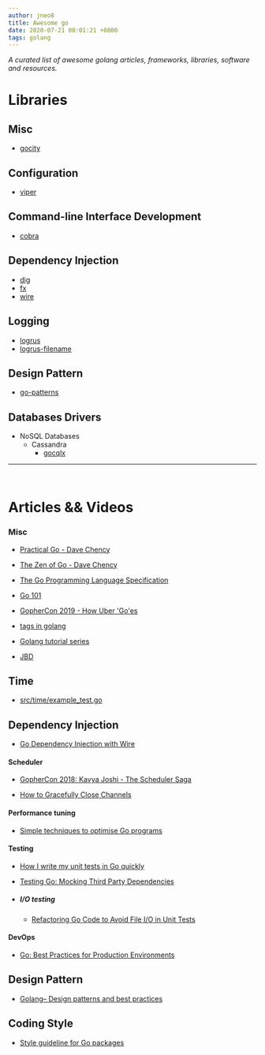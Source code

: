 ```yaml
---
author: jneo8
title: Awesome go
date: 2020-07-21 00:01:21 +0800
tags: golang
---
```


_A curated list of awesome golang articles, frameworks, libraries, software and resources._

# Libraries

## Misc

* [gocity](https://github.com/rodrigo-brito/gocity)

## Configuration

* [viper](https://github.com/spf13/viper)

## Command-line Interface Development

* [cobra](https://github.com/spf13/cobra)

## Dependency Injection

* [dig](https://github.com/uber-go/dig)
* [fx](https://github.com/uber-go/fx)
* [wire](https://github.com/google/wire)

## Logging

* [logrus](https://github.com/Sirupsen/logrus)
* [logrus-filename](https://github.com/keepeye/logrus-filename)

## Design Pattern

* [go-patterns](https://github.com/tmrts/go-patterns)

## Databases Drivers

* NoSQL Databases
    * Cassandra
        * [gocqlx](https://github.com/scylladb/gocqlx)

---

<br>

# Articles && Videos


### Misc

* [Practical Go - Dave Chency](https://dave.cheney.net/practical-go)

* [The Zen of Go - Dave Chency](https://dave.cheney.net/2020/02/23/the-zen-of-go)

* [The Go Programming Language Specification](https://golang.org/ref/spec)

* [Go 101](https://go101.org/article/101.html)

* [GopherCon 2019 - How Uber 'Go'es](https://about.sourcegraph.com/go/gophercon-2019-how-uber-go-es)

* [tags in golang](https://medium.com/golangspec/tags-in-golang-3e5db0b8ef3e)

* [Golang tutorial series](https://golangbot.com/learn-golang-series/)

* [JBD](https://github.com/rakyll)

## Time

* [src/time/example_test.go](https://golang.org/src/time/example_test.go)

## Dependency Injection

* [Go Dependency Injection with Wire](https://blog.drewolson.org/go-dependency-injection-with-wire)


#### Scheduler

* [GopherCon 2018: Kavya Joshi - The Scheduler Saga](https://www.youtube.com/watch?v=YHRO5WQGh0k)

* [How to Gracefully Close Channels](https://go101.org/article/channel-closing.html)


#### Performance tuning

* [Simple techniques to optimise Go programs](https://stephen.sh/posts/quick-go-performance-improvements)


#### Testing

* [How I write my unit tests in Go quickly](https://dev.to/ilyakaznacheev/how-i-write-my-unit-tests-in-go-quickly-4bd5)

* [Testing Go: Mocking Third Party Dependencies](https://medium.com/@harrygogonis/testing-go-mocking-third-party-dependancies-4ab4e1c9bd3f)

* ##### I/O testing

    * [Refactoring Go Code to Avoid File I/O in Unit Tests](ggendler.dev/2018/go-io-testing/)

#### DevOps

* [Go: Best Practices for Production Environments](http://peter.bourgon.org/go-in-production/#testing-and-validation)

## Design Pattern

* [Golang– Design patterns and best practices](https://dev4devs.com/2019/02/06/golang-design-patterns-and-best-practices/)

## Coding Style

* [Style guideline for Go packages](ggrakyll.org/style-packages/)
